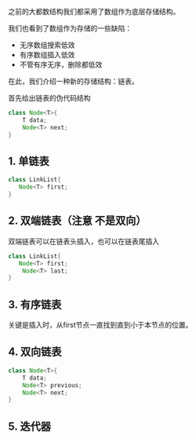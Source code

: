 之前的大都数结构我们都采用了数组作为底层存储结构。

我们也看到了数组作为存储的一些缺陷：
* 无序数组搜索低效
* 有序数组插入低效
* 不管有序无序，删除都低效

在此，我们介绍一种新的存储结构：链表。

首先给出链表的伪代码结构
```java
class Node<T>{
    T data;
    Node<T> next;
}
```

## 1. 单链表
```java
class LinkList{
   Node<T> first;
}
```

## 2. 双端链表（注意 不是**双向**）

双端链表可以在链表头插入，也可以在链表尾插入
```java
class LinkList{
   Node<T> first;
    Node<T> last;
}
```
## 3. 有序链表

关键是插入时，从first节点一直找到直到小于本节点的位置。

## 4. 双向链表

```java
class Node<T>{
    T data;
    Node<T> previous;
    Node<T> next;
}
```

## 5. 迭代器